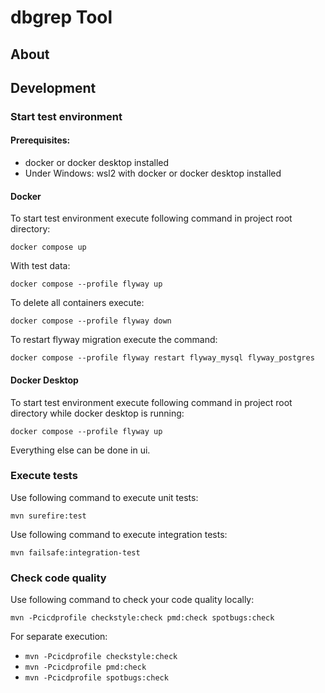 # dbgrep Tool

## About

## Development

### Start test environment

#### Prerequisites:

- docker or docker desktop installed
- Under Windows: wsl2 with docker or docker desktop installed

#### Docker

To start test environment execute following command in project root directory:

``docker compose up``

With test data:

``docker compose --profile flyway up``

To delete all containers execute:

``docker compose --profile flyway down``

To restart flyway migration execute the command:

``docker compose --profile flyway restart flyway_mysql flyway_postgres``

#### Docker Desktop

To start test environment execute following command in project root directory while docker desktop is running:

``docker compose --profile flyway up``

Everything else can be done in ui.

### Execute tests

Use following command to execute unit tests:

``mvn surefire:test``

Use following command to execute integration tests:

``mvn failsafe:integration-test``

### Check code quality

Use following command to check your code quality locally:

``mvn -Pcicdprofile checkstyle:check pmd:check spotbugs:check``

For separate execution:

- ``mvn -Pcicdprofile checkstyle:check``
- ``mvn -Pcicdprofile pmd:check``
- ``mvn -Pcicdprofile spotbugs:check``